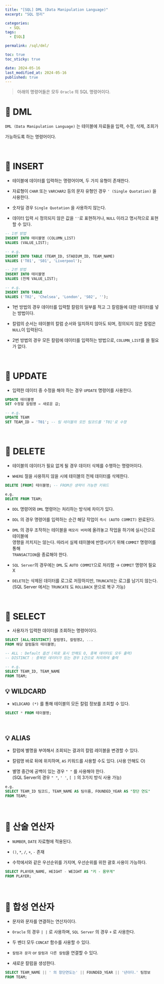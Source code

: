 ```yaml
---
title: "[SQL] DML (Data Manipulation Language)"
excerpt: "SQL 정리"

categories:
  - SQL
tags:
  - [SQL]

permalink: /sql/dml/

toc: true
toc_sticky: true

date: 2024-05-16
last_modified_at: 2024-05-16
published: true
---
```


> 아래의 명령어들은 모두 `Oracle` 의 SQL 명령어이다.

# 👑 DML

`DML (Data Manipulation Language)` 는 테이블에 자료들을 입력, 수정, 삭제, 조회가 <br>

가능하도록 하는 명령어이다.

<br>

# 👑 INSERT

- 테이블에 데이터를 입력하는 명령어이며, 두 가지 유형이 존재한다.

- 자료형이 `CHAR` 또는 `VARCHAR2` 등의 문자 유형인 경우 `' (Single Quotation)` 을 사용한다.

- 숫자일 경우 `Single Quotation` 을 사용하지 않는다.

- 데이터 입력 시 정의되지 않은 값을 `''`로 표현하거나, `NULL` 이라고 명시적으로 표현할 수 있다.

```sql
-- 1번 방법
INSERT INTO 테이블명 (COLUMN_LIST)
VALUES (VALUE_LIST);

-- e.g.
INSERT INTO TABLE (TEAM_ID, STADIUM_ID, TEAM_NAME)
VALUES ('T01', 'S01', 'Liverpool');

-- 2번 방법
INSERT INTO 테이블명
VALUES (전체 VALUE_LIST);

-- e.g.
INSERT INTO TABLE
VALUES ('T02', 'Chelsea', 'London', 'S02', '');
```

- 1번 방법의 경우 데이터를 입력할 칼럼의 일부를 적고 그 칼럼들에 대한 데이터를 넣는 방법이다.

- 칼럼의 순서는 테이블의 칼럼 순서와 일치하지 않아도 되며, 정의되지 않은 칼럼은 `NULL`이 입력된다.

- 2번 방법의 경우 모든 칼럼에 데이터를 입력하는 방법으로, `COLUMN_LIST`를 쓸 필요가 없다.

<br>

# 👑 UPDATE

- 입력한 데이터 중 수정을 해야 하는 경우 `UPDATE` 명령어를 사용한다.

```sql
UPDATE 테이블명
SET 수정할 칼럼명 = 새로운 값;

-- e.g.
UPDATE TEAM
SET TEAM_ID = 'T01'; -- 팀 테이블의 모든 팀코드를 'T01'로 수정
```

<br>

# 👑 DELETE

- 테이블의 데이터가 필요 없게 될 경우 데이터 삭제를 수행하는 명령어이다.

- `WHERE` 절을 사용하지 않을 시에 테이블의 전체 데이터를 삭제한다.

```sql
DELETE [FROM] 테이블명; -- FROM은 생략이 가능한 키워드

e.g.
DELETE FROM TEAM;
```
- `DDL` 명령어와 `DML` 명령어는 처리하는 방식에 차이가 있다.

- `DDL` 의 경우 명령어를 입력하는 순간 해당 작업이 `즉시 (AUTO COMMIT)` 완료된다.

- `DML` 의 경우 조작하는 테이블을 `메모리 버퍼`에 올려놓고 작업을 하기에 실시간으로 테이블에 <br>
  영향을 끼치지는 않는다. 따라서 실제 테이블에 반영시키기 위해 `COMMIT` 명령어를 통해 <br>
  `TRANSACTION`을 종료해야 한다.

- `SQL Server`의 경우에는 `DML` 도 `AUTO COMMIT`으로 처리함 → `COMMIT` 명령어 필요 X

- `DELETE`는 삭제된 데이터를 로그로 저장하지만, `TRUNCATE`는 로그를 남기지 않는다. <br>
  (SQL Server 에서는 `TRUNCATE` 도 `ROLLBACK` 문으로 복구 가능)

<br>

# 👑 SELECT

- 사용자가 입력한 데이터를 조회하는 명령어이다.

```sql
SELECT [ALL/DISTINCT] 칼럼명1, 칼럼명2, ...
FROM 해당 칼럼들의 테이블명;

-- ALL : Default 옵션 (따로 표시 안해도 O, 중복 데이터도 모두 출력)
-- DISTINCT : 중복된 데이터가 있는 경우 1건으로 처리하여 출력

-- e.g.
SELECT TEAM_ID, TEAM_NAME
FROM TEAM;
```

## 💡 WILDCARD

- `WILDCARD (*)` 를 통해 테이블의 모든 칼럼 정보를 조회할 수 있다.

```sql
SELECT * FROM 테이블명;
```

<br>

## 💡 ALIAS

- 칼럼에 별명을 부여해서 조회되는 결과의 칼럼 레이블을 변경할 수 있다.

- 칼럼명 바로 뒤에 위치하며, `AS` 키워드를 사용할 수도 있다. (사용 안해도 O)

- 별명 중간에 공백이 있는 경우 `" "` 를 사용해야 한다. <br>
  (SQL Server의 경우 `" "`, `' '`, `[ ]` 의 3가지 방식 사용 가능)

```sql
e.g.
SELECT TEAM_ID 팀코드, TEAM_NAME AS 팀이름, FOUNDED_YEAR AS "창단 연도"
FROM TEAM;
```

<br>

# 👑 산술 연산자

- `NUMBER`, `DATE` 자료형에 적용된다.

- `()`, `*`, `/`, `+`, `-` 존재

- 수학에서와 같은 우선순위를 가지며, 우선순위를 위한 괄호 사용이 가능하다.

```sql
SELECT PLAYER_NAME, HEIGHT - WEIGHT AS "키 - 몸무게"
FROM PLAYER;
```

<br>

# 👑 합성 연산자

- 문자와 문자를 연결하는 연산자이다.

- `Oracle` 의 경우 `| |` 로 사용하며, `SQL Server` 의 경우 `+` 로 사용한다.

- 두 벤더 모두 `CONCAT` 함수를 사용할 수 있다.

- `칼럼과 문자` or `칼럼과 다른 칼럼`을 연결할 수 있다.

- 새로운 칼럼을 생성한다.

```sql
SELECT TEAM_NAME || ' 의 창단연도는' || FOUNDED_YEAR || '년이다.' 팀정보
FROM TEAM;
```